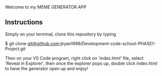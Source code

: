 Welcome to my MEME GENERATOR APP


Instructions
----------------------------------------------------------------------------------------------------------------------------------------------------------------
Simply on your terminal, clone this repository by typing

$ git clone git@github.com:jkyan1988/Development-code-school-PHASE1-Project.git

Then on your VS Code program, right click on 'index.html' file, select 'Reveal in Explorer', then once the explorer pops up, double click index.html to have the generator open up and enjoy!
